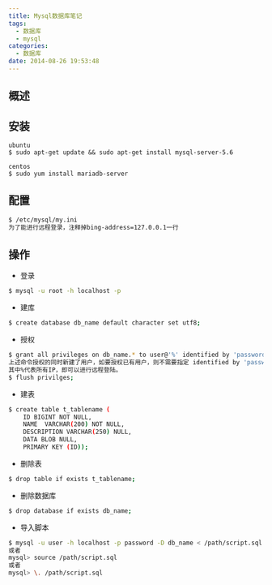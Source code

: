 ```yaml
---
title: Mysql数据库笔记
tags:
  - 数据库
  - mysql
categories:
  - 数据库
date: 2014-08-26 19:53:48
---
```



## 概述 ##

## 安装 ##

```code
ubuntu
$ sudo apt-get update && sudo apt-get install mysql-server-5.6

centos
$ sudo yum install mariadb-server
```

## 配置 ##

```bash
$ /etc/mysql/my.ini
为了能进行远程登录，注释掉bing-address=127.0.0.1一行
```

## 操作 ##

* 登录

```bash
$ mysql -u root -h localhost -p
```

* 建库

```bash
$ create database db_name default character set utf8;
```

* 授权

```bash
$ grant all privileges on db_name.* to user@'%' identified by 'password';
上述命令授权的同时新建了用户，如要授权已有用户，则不需要指定 identified by 'password'
其中%代表所有IP，即可以进行远程登陆。
$ flush privilges;
```

* 建表

```bash
$ create table t_tablename (
    ID BIGINT NOT NULL,
    NAME  VARCHAR(200) NOT NULL,
    DESCRIPTION VARCHAR(250) NULL,
    DATA BLOB NULL,
    PRIMARY KEY (ID));
```

* 删除表

```bash
$ drop table if exists t_tablename;
```

* 删除数据库

```bash
$ drop database if exists db_name;
```

* 导入脚本

```bash
$ mysql -u user -h localhost -p password -D db_name < /path/script.sql
或者
mysql> source /path/script.sql
或者
mysql> \. /path/script.sql
```